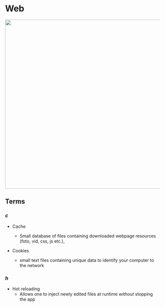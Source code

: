 # Web

<img src=".pix/xah_george_html.avif" style="width:550px; height: auto;">

## Terms

### _c_

- Cache
	- Small database of files containing downloaded webpage resources (foto, vid, css, js etc.),

- Cookies
	- small text files containing unique data to identify your computer to the network

### _h_

- Hot reloading
	- Allows one to inject newly edited files at runtime *without* stopping the app 

